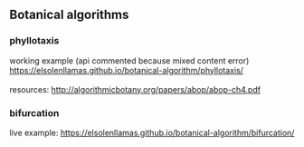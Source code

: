 ## Botanical algorithms

### phyllotaxis
working example (api commented because mixed content error) https://elsolenllamas.github.io/botanical-algorithm/phyllotaxis/ <br/><br/>
resources: http://algorithmicbotany.org/papers/abop/abop-ch4.pdf

### bifurcation
live example: https://elsolenllamas.github.io/botanical-algorithm/bifurcation/



